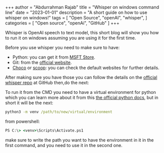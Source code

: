 +++
author = "Abdurrahman Rajab"
title = "Whisper on windows command line"
date = "2023-01-01"
description = "A short guide on how to use whisper on windows!"
tags = [
    "Open Source",
    "openAI",
    "whisper",
]
categories = [
    "Open source",
    "openAi",
    "GitHub"
]
+++

Whisper is OpenAI speech to text model, this short blog will show you how to run it on windows assuming you are using it for the first time.

Before you use whisper you need to make sure to have: 

- Python: you can get it from [MSFT Store](https://apps.microsoft.com/store/detail/python-39/9P7QFQMJRFP7?hl=en-us&gl=us). 
- Git: from the [official website](https://git-scm.com/downloads). 
- [Choco](https://chocolatey.org/) or [scoop](https://scoop.sh/): you can check the default websites for further details.

After making sure you have those you can follow the details on the [official whisper repo](https://github.com/openai/whisper) at GitHub then,do the next:

To run it from the CMD you need to have a virtual environment for python which you can learn more about it from this [the official python docs](https://docs.python.org/3/library/venv.html), but in short it will be the next: 

```cmd
python3 -m venv /path/to/new/virtual/environment
```

from powershell: 

```cmd
PS C:\> <venv>\Scripts\Activate.ps1
```

make sure to write the path you want to have the environment in it in the first command, and you need to use it in the second one.